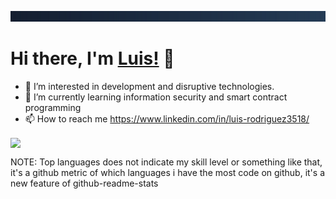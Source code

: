 ![10](https://raw.githubusercontent.com/Luis3518/Luis3518/main/media/royal.png)

# Hi there, I'm [Luis!](https://www.linkedin.com/in/luis-rodriguez3518/) 👋

- 👀 I’m interested in development and disruptive technologies.
- 🌱 I’m currently learning information security and smart contract programming
- 📫 How to reach me https://www.linkedin.com/in/luis-rodriguez3518/

<!---
Luis3518/Luis3518 is a ✨ special ✨ repository because its `README.md` (this file) appears on your GitHub profile.
You can click the Preview link to take a look at your changes.
--->
<a href="https://www.linkedin.com/in/luis-rodriguez3518/">
  <!-- Change the `github-readme-stats.anuraghazra1.vercel.app` to `github-readme-stats.vercel.app`  -->
  <img align="center" src="https://github-readme-stats.vercel.app/api/top-langs/?username=Luis3518&layout=compact&theme=tokyonight" />
</a>

NOTE: Top languages does not indicate my skill level or something like that, it's a github metric of which languages i have the most code on github, it's a new feature of github-readme-stats
